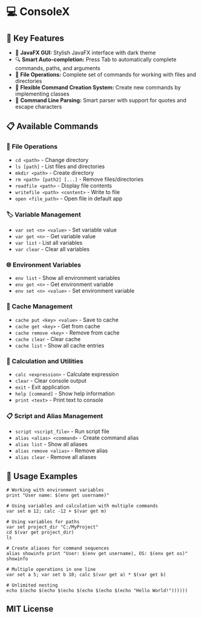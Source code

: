 # 💻 ConsoleX

## 🔑 Key Features

- 🎨 **JavaFX GUI:** Stylish JavaFX interface with dark theme
- 🔍 **Smart Auto-completion:** Press Tab to automatically complete commands, paths, and arguments
- 📁 **File Operations:** Complete set of commands for working with files and directories
- 🧩 **Flexible Command Creation System:** Create new commands by implementing classes
- 📝 **Command Line Parsing:** Smart parser with support for quotes and escape characters

## 📋 Available Commands

### 📁 File Operations
- `cd <path>` - Change directory
- `ls [path]` - List files and directories
- `mkdir <path>` - Create directory
- `rm <path> [path2] [...]` - Remove files/directories
- `readfile <path>` - Display file contents
- `writefile <path> <content>` - Write to file
- `open <file_path>` - Open file in default app

### 🏷️ Variable Management
- `var set <n> <value>` - Set variable value
- `var get <n>` - Get variable value
- `var list` - List all variables
- `var clear` - Clear all variables

### 🌐 Environment Variables
- `env list` - Show all environment variables
- `env get <n>` - Get environment variable
- `env set <n> <value>` - Set environment variable

### 💾 Cache Management
- `cache put <key> <value>` - Save to cache
- `cache get <key>` - Get from cache
- `cache remove <key>` - Remove from cache
- `cache clear` - Clear cache
- `cache list` - Show all cache entries

### 🧮 Calculation and Utilities
- `calc <expression>` - Calculate expression
- `clear` - Clear console output
- `exit` - Exit application
- `help [command]` - Show help information
- `print <text>` - Print text to console

### 📋 Script and Alias Management
- `script <script_file>` - Run script file
- `alias <alias> <command>` - Create command alias
- `alias list` - Show all aliases
- `alias remove <alias>` - Remove alias
- `alias clear` - Remove all aliases

## 🚀 Usage Examples

```
# Working with environment variables
print "User name: $(env get username)"

# Using variables and calculation with multiple commands
var set m 12; calc -12 + $(var get m)

# Using variables for paths
var set project_dir "C:/MyProject"
cd $(var get project_dir)
ls

# Create aliases for command sequences
alias showinfo print "User: $(env get username), OS: $(env get os)"
showinfo

# Multiple operations in one line
var set a 5; var set b 10; calc $(var get a) * $(var get b)

# Unlimited nesting
echo $(echo $(echo $(echo $(echo $(echo $(echo "Hello World!"))))))

```

## MIT License
